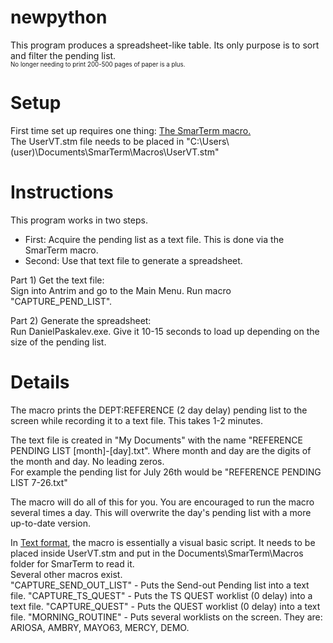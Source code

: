 # newpython

This program produces a spreadsheet-like table. Its only purpose is to sort and filter the pending list.  
<sub><sup>No longer needing to print 200-500 pages of paper is a plus.</sup></sub>

# Setup
First time set up requires one thing: [The SmarTerm macro.](https://github.com/dpaskal/newpython/blob/master/UserVT.stm)  
The UserVT.stm file needs to be placed in "C:\Users\\(user)\Documents\SmarTerm\Macros\UserVT.stm"  

# Instructions  
This program works in two steps.  
* First: Acquire the pending list as a text file. This is done via the SmarTerm macro.   
* Second: Use that text file to generate a spreadsheet.

Part 1) Get the text file:  
Sign into Antrim and go to the Main Menu. Run macro "CAPTURE_PEND_LIST".

Part 2) Generate the spreadsheet:  
Run DanielPaskalev.exe. Give it 10-15 seconds to load up depending on the size of the pending list. 

# Details

The macro prints the DEPT:REFERENCE (2 day delay) pending list to the screen while recording it to a text file. This takes 1-2 minutes.

The text file is created in "My Documents" with the name "REFERENCE PENDING LIST [month]-[day].txt". Where month and day are the digits of the month and day. No leading zeros.  
For example the pending list for July 26th would be "REFERENCE PENDING LIST 7-26.txt"  

The macro will do all of this for you. You are encouraged to run the macro several times a day. This will overwrite the day's pending list with a more up-to-date version.


In [Text format](https://0bin.net/paste/W46-CwVSK8K0Lcfp#wN1opncV7E2R+AI-JPko++iSPiie0slujtKgD3Fk3+S), the macro is essentially a visual basic script. It needs to be placed inside UserVT.stm and put in the Documents\SmarTerm\Macros folder for SmarTerm to read it.  
Several other macros exist.  
"CAPTURE_SEND_OUT_LIST" - Puts the Send-out Pending list into a text file.
"CAPTURE_TS_QUEST" - Puts the TS QUEST worklist (0 delay) into a text file.
"CAPTURE_QUEST" - Puts the QUEST worklist (0 delay) into a text file.
"MORNING_ROUTINE" - Puts several worklists on the screen. They are: ARIOSA, AMBRY, MAYO63, MERCY, DEMO.
